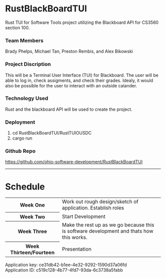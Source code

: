# RustBlackBoardTUI
Rust TUI for Software Tools project utilizing the Blackboard API for CS3560 section 100.

### Team Members
Brady Phelps, Michael Tan, Preston Rembis, and Alex Bikowski

### Project Discription 
This will be a Terminal User Interface (TUI) for Blackboard. The user will be able to log in, check assigments, and check their grades. 
Idealy, it would also be possible for the user to interact with an outside calander.  

### Technology Used
Rust and the blackboard API will be used to create the project.

### Deployment
1. cd RustBlackBoardTUI/RustTUIOUSDC
2. cargo run

### Github Repo
https://github.com/ohio-software-development/RustBlackBoardTUI

---------------------

<h1> Schedule </h1>
<table>
  <tr> <th> Week One </th> <td> Work out rough design/sketch of application.  Establish roles</td>
  </tr>
  <tr>
  <th>Week Two</th> <td> Start Development </td>
  </tr>
  <tr> <th> Week Three </th> <td> Make the rest up as we go because this is software development and thats how this works. </td>
  </tr>
  <tr>
  <th> Week Thirteen/Fourteen </th> <td> Presentation </td>
  </tr>
</table>
<p>
  Application key: ce31db42-b1ee-4e32-9292-1590d37a06fd <br>
  Application ID: c519c128-4b77-4fd7-93da-6c3738a5fabb
</p>
